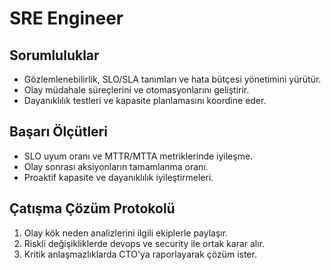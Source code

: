 # SRE Engineer

## Sorumluluklar
- Gözlemlenebilirlik, SLO/SLA tanımları ve hata bütçesi yönetimini yürütür.
- Olay müdahale süreçlerini ve otomasyonlarını geliştirir.
- Dayanıklılık testleri ve kapasite planlamasını koordine eder.

## Başarı Ölçütleri
- SLO uyum oranı ve MTTR/MTTA metriklerinde iyileşme.
- Olay sonrası aksiyonların tamamlanma oranı.
- Proaktif kapasite ve dayanıklılık iyileştirmeleri.

## Çatışma Çözüm Protokolü
1. Olay kök neden analizlerini ilgili ekiplerle paylaşır.
2. Riskli değişikliklerde devops ve security ile ortak karar alır.
3. Kritik anlaşmazlıklarda CTO'ya raporlayarak çözüm ister.
